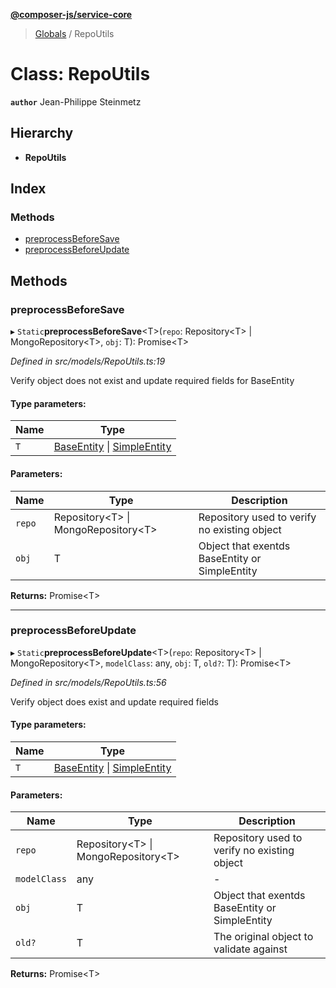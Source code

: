 **[@composer-js/service-core](../README.md)**

> [Globals](../globals.md) / RepoUtils

# Class: RepoUtils

**`author`** Jean-Philippe Steinmetz

## Hierarchy

* **RepoUtils**

## Index

### Methods

* [preprocessBeforeSave](repoutils.md#preprocessbeforesave)
* [preprocessBeforeUpdate](repoutils.md#preprocessbeforeupdate)

## Methods

### preprocessBeforeSave

▸ `Static`**preprocessBeforeSave**\<T>(`repo`: Repository\<T> \| MongoRepository\<T>, `obj`: T): Promise\<T>

*Defined in src/models/RepoUtils.ts:19*

Verify object does not exist and update required fields for BaseEntity

#### Type parameters:

Name | Type |
------ | ------ |
`T` | [BaseEntity](baseentity.md) \| [SimpleEntity](simpleentity.md) |

#### Parameters:

Name | Type | Description |
------ | ------ | ------ |
`repo` | Repository\<T> \| MongoRepository\<T> | Repository used to verify no existing object |
`obj` | T | Object that exentds BaseEntity or SimpleEntity  |

**Returns:** Promise\<T>

___

### preprocessBeforeUpdate

▸ `Static`**preprocessBeforeUpdate**\<T>(`repo`: Repository\<T> \| MongoRepository\<T>, `modelClass`: any, `obj`: T, `old?`: T): Promise\<T>

*Defined in src/models/RepoUtils.ts:56*

Verify object does exist and update required fields

#### Type parameters:

Name | Type |
------ | ------ |
`T` | [BaseEntity](baseentity.md) \| [SimpleEntity](simpleentity.md) |

#### Parameters:

Name | Type | Description |
------ | ------ | ------ |
`repo` | Repository\<T> \| MongoRepository\<T> | Repository used to verify no existing object |
`modelClass` | any | - |
`obj` | T | Object that exentds BaseEntity or SimpleEntity |
`old?` | T | The original object to validate against  |

**Returns:** Promise\<T>
